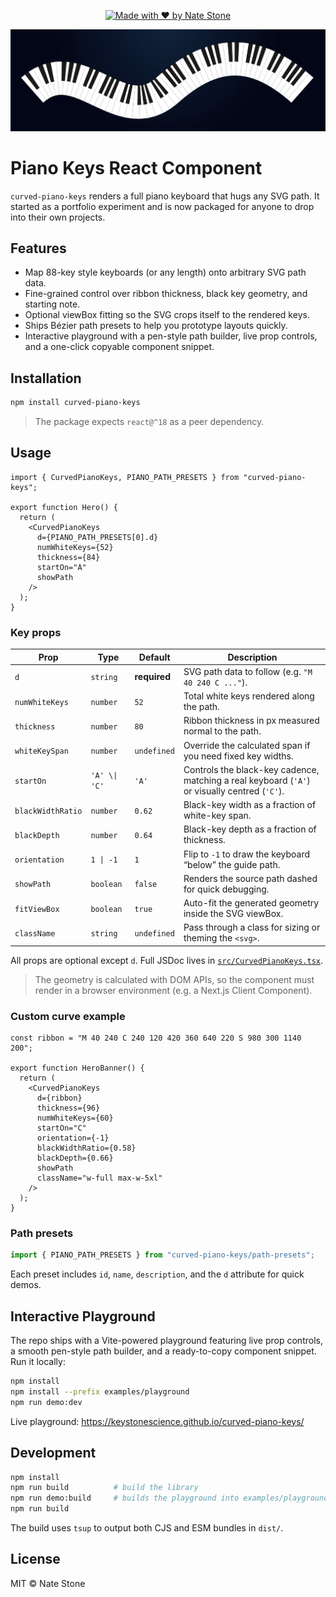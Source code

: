 <p align="center">
  <a href="https://keystonescience.com" target="_blank" rel="noopener noreferrer">
    <img
      src="https://img.shields.io/badge/made%20with%20%E2%9D%A4%EF%B8%8F-by%20Nate%20Stone-6366f1?style=for-the-badge&labelColor=111827"
      alt="Made with ❤️ by Nate Stone"
    />
  </a>
</p>

<p align="center">
  <img src="./assets/curved-keys-hero.png" alt="Curved piano keyboard hero" width="1000" />
</p>

# Piano Keys React Component

`curved-piano-keys` renders a full piano keyboard that hugs any SVG path. It started as a portfolio experiment and is now packaged for anyone to drop into their own projects.

## Features

- Map 88-key style keyboards (or any length) onto arbitrary SVG path data.
- Fine-grained control over ribbon thickness, black key geometry, and starting note.
- Optional viewBox fitting so the SVG crops itself to the rendered keys.
- Ships Bézier path presets to help you prototype layouts quickly.
- Interactive playground with a pen-style path builder, live prop controls, and a one-click copyable component snippet.

## Installation

```bash
npm install curved-piano-keys
```

> The package expects `react@^18` as a peer dependency.

## Usage

```tsx
import { CurvedPianoKeys, PIANO_PATH_PRESETS } from "curved-piano-keys";

export function Hero() {
  return (
    <CurvedPianoKeys
      d={PIANO_PATH_PRESETS[0].d}
      numWhiteKeys={52}
      thickness={84}
      startOn="A"
      showPath
    />
  );
}
```

### Key props

| Prop | Type | Default | Description |
| --- | --- | --- | --- |
| `d` | `string` | **required** | SVG path data to follow (e.g. `"M 40 240 C ..."`). |
| `numWhiteKeys` | `number` | `52` | Total white keys rendered along the path. |
| `thickness` | `number` | `80` | Ribbon thickness in px measured normal to the path. |
| `whiteKeySpan` | `number` | `undefined` | Override the calculated span if you need fixed key widths. |
| `startOn` | `'A' \\| 'C'` | `'A'` | Controls the black-key cadence, matching a real keyboard (`'A'`) or visually centred (`'C'`). |
| `blackWidthRatio` | `number` | `0.62` | Black-key width as a fraction of white-key span. |
| `blackDepth` | `number` | `0.64` | Black-key depth as a fraction of thickness. |
| `orientation` | `1 \| -1` | `1` | Flip to `-1` to draw the keyboard “below” the guide path. |
| `showPath` | `boolean` | `false` | Renders the source path dashed for quick debugging. |
| `fitViewBox` | `boolean` | `true` | Auto-fit the generated geometry inside the SVG viewBox. |
| `className` | `string` | `undefined` | Pass through a class for sizing or theming the `<svg>`. |

All props are optional except `d`. Full JSDoc lives in [`src/CurvedPianoKeys.tsx`](src/CurvedPianoKeys.tsx).

> The geometry is calculated with DOM APIs, so the component must render in a browser environment (e.g. a Next.js Client Component).

### Custom curve example

```tsx
const ribbon = "M 40 240 C 240 120 420 360 640 220 S 980 300 1140 200";

export function HeroBanner() {
  return (
    <CurvedPianoKeys
      d={ribbon}
      thickness={96}
      numWhiteKeys={60}
      startOn="C"
      orientation={-1}
      blackWidthRatio={0.58}
      blackDepth={0.66}
      showPath
      className="w-full max-w-5xl"
    />
  );
}
```

### Path presets

```ts
import { PIANO_PATH_PRESETS } from "curved-piano-keys/path-presets";
```

Each preset includes `id`, `name`, `description`, and the `d` attribute for quick demos.

## Interactive Playground

The repo ships with a Vite-powered playground featuring live prop controls, a smooth pen-style path builder, and a ready-to-copy component snippet. Run it locally:

```bash
npm install
npm install --prefix examples/playground
npm run demo:dev
```


Live playground: https://keystonescience.github.io/curved-piano-keys/

## Development

```bash
npm install
npm run build          # build the library
npm run demo:build     # builds the playground into examples/playground/dist
npm run build
```

The build uses `tsup` to output both CJS and ESM bundles in `dist/`.

## License

MIT © Nate Stone
